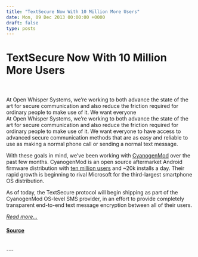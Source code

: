 ```yaml
---
title: "TextSecure Now With 10 Million More Users"
date: Mon, 09 Dec 2013 00:00:00 +0000
draft: false
type: posts
---
```

# TextSecure Now With 10 Million More Users

<br/>

<br/>
 At Open Whisper Systems, we’re working to both advance the state of the art for secure communication and also reduce the friction required for ordinary people to make use of it. We want everyone
<br/>
At Open Whisper Systems, we’re working to both advance the state of the art for secure communication and also reduce the friction required for ordinary people to make use of it. We want everyone to have access to advanced secure communication methods that are as easy and reliable to use as making a normal phone call or sending a normal text message.

With these goals in mind, we’ve been working with [CyanogenMod](http://www.cyanogenmod.org/) over the past few months. CyanogenMod is an open source aftermarket Android firmware distribution with [ten million users](http://stats.cyanogenmod.com/) and ~20k installs a day. Their rapid growth is beginning to rival Microsoft for the third-largest smartphone OS distribution.

As of today, the TextSecure protocol will begin shipping as part of the CyanogenMod OS-level SMS provider, in an effort to provide completely transparent end-to-end text message encryption between all of their users.

[_Read more..._](https://signal.org/blog/cyanogen-integration/)

#### [Source](https://signal.org/blog/cyanogen-integration/)

<br/>
---
